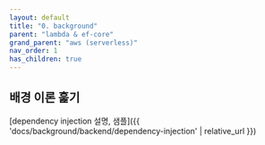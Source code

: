 ```yaml
---
layout: default
title: "0. background"
parent: "lambda & ef-core"
grand_parent: "aws (serverless)"
nav_order: 1
has_children: true
---
```


## 배경 이론 훑기

[dependency injection 설명, 샘플]({{ 'docs/background/backend/dependency-injection' | relative_url }})